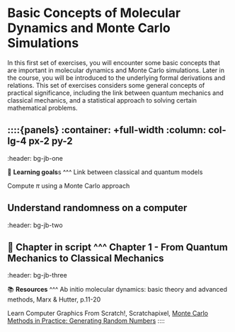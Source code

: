 

Basic Concepts of Molecular Dynamics and Monte Carlo Simulations
================================================================

In this first set of exercises, you will encounter some basic concepts
that are important in molecular dynamics and Monte Carlo simulations.
Later in the course, you will be introduced to the underlying formal
derivations and relations. This set of exercises considers some general
concepts of practical significance, including the link between quantum
mechanics and classical mechanics, and a statistical approach to solving
certain mathematical problems.


::::{panels}
:container: +full-width
:column: col-lg-4 px-2 py-2
---
:header: bg-jb-one

🎯 **Learning goals**s
^^^
Link between classical and quantum models

Compute $\pi$ using a Monte Carlo approach

Understand randomness on a computer
---
:header: bg-jb-two

📖 **Chapter in script**
^^^
Chapter 1 - From Quantum Mechanics to Classical Mechanics
---
:header: bg-jb-three

📚 **Resources**
^^^
Ab initio molecular dynamics: basic theory and advanced methods, Marx & Hutter, p.11-20

Learn Computer Graphics From Scratch!, Scratchapixel, [Monte Carlo Methods in Practice: Generating Random Numbers](https://www.scratchapixel.com/lessons/mathematics-physics-for-computer-graphics/monte-carlo-methods-in-practice/generating-random-numbers)
::::